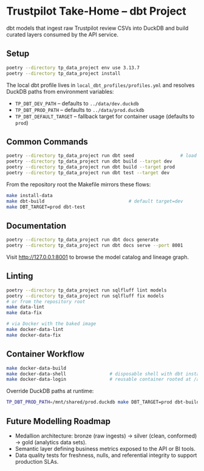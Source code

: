 # Trustpilot Take-Home – dbt Project

dbt models that ingest raw Trustpilot review CSVs into DuckDB and build curated layers consumed by the API service.

## Setup

```bash
poetry --directory tp_data_project env use 3.13.7
poetry --directory tp_data_project install
```

The local dbt profile lives in `local_dbt_profiles/profiles.yml` and resolves DuckDB paths from environment variables:

- `TP_DBT_DEV_PATH` – defaults to `../data/dev.duckdb`
- `TP_DBT_PROD_PATH` – defaults to `../data/prod.duckdb`
- `TP_DBT_DEFAULT_TARGET` – fallback target for container usage (defaults to `prod`)

## Common Commands

```bash
poetry --directory tp_data_project run dbt seed                 # load csv seeds into DuckDB
poetry --directory tp_data_project run dbt build --target dev
poetry --directory tp_data_project run dbt build --target prod
poetry --directory tp_data_project run dbt test --target dev
```

From the repository root the Makefile mirrors these flows:

```bash
make install-data
make dbt-build                               # default target=dev
make DBT_TARGET=prod dbt-test
```

## Documentation

```bash
poetry --directory tp_data_project run dbt docs generate
poetry --directory tp_data_project run dbt docs serve --port 8001
```

Visit http://127.0.0.1:8001 to browse the model catalog and lineage graph.

## Linting

```bash
poetry --directory tp_data_project run sqlfluff lint models
poetry --directory tp_data_project run sqlfluff fix models
# or from the repository root
make data-lint
make data-fix

# via Docker with the baked image
make docker-data-lint
make docker-data-fix
```

## Container Workflow

```bash
make docker-data-build
make docker-data-shell                # disposable shell with dbt installed
make docker-data-login                # reusable container rooted at /app/tp_data_project
```

Override DuckDB paths at runtime:

```bash
TP_DBT_PROD_PATH=/mnt/shared/prod.duckdb make DBT_TARGET=prod dbt-build
```

## Future Modelling Roadmap

- Medallion architecture: bronze (raw ingests) → silver (clean, conformed) → gold (analytics data sets).
- Semantic layer defining business metrics exposed to the API or BI tools.
- Data quality tests for freshness, nulls, and referential integrity to support production SLAs.
